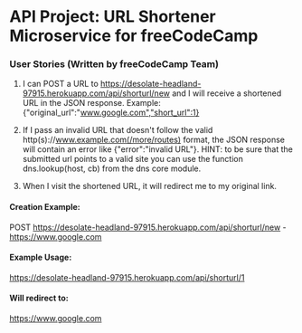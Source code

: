 # API Project: URL Shortener Microservice for freeCodeCamp

### User Stories (Written by freeCodeCamp Team)

1. I can POST a URL to https://desolate-headland-97915.herokuapp.com/api/shorturl/new and I will receive a shortened URL in the JSON response. Example: {"original_url":"www.google.com","short_url":1}

2. If I pass an invalid URL that doesn't follow the valid http(s)://www.example.com(/more/routes) format, the JSON response will contain an error like {"error":"invalid URL"}. HINT: to be sure that the submitted url points to a valid site you can use the function dns.lookup(host, cb) from the dns core module.

3. When I visit the shortened URL, it will redirect me to my original link.

#### Creation Example:
POST https://desolate-headland-97915.herokuapp.com/api/shorturl/new - https://www.google.com

#### Example Usage:
https://desolate-headland-97915.herokuapp.com/api/shorturl/1

#### Will redirect to:
https://www.google.com